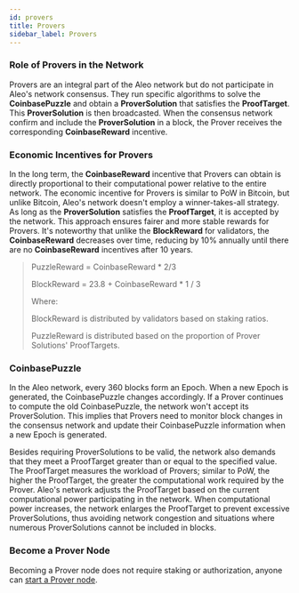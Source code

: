 ```yaml
---
id: provers 
title: Provers
sidebar_label: Provers
---
```


### Role of Provers in the Network

Provers are an integral part of the Aleo network but do not participate in Aleo's network consensus. They run specific algorithms to solve the **CoinbasePuzzle** and obtain a **ProverSolution** that satisfies the **ProofTarget**. This **ProverSolution** is then broadcasted. When the consensus network confirm and include the **ProverSolution** in a block, the Prover receives the corresponding **CoinbaseReward** incentive.

### Economic Incentives for Provers

In the long term, the **CoinbaseReward** incentive that Provers can obtain is directly proportional to their computational power relative to the entire network. The economic incentive for Provers is similar to PoW in Bitcoin, but unlike Bitcoin, Aleo's network doesn't employ a winner-takes-all strategy. As long as the **ProverSolution** satisfies the **ProofTarget**, it is accepted by the network. This approach ensures fairer and more stable rewards for Provers. It's noteworthy that unlike the **BlockReward** for validators, the **CoinbaseReward** decreases over time, reducing by 10% annually until there are no **CoinbaseReward** incentives after 10 years.

> PuzzleReward = CoinbaseReward * 2/3 
>
> BlockReward = 23.8 + CoinbaseReward * 1 / 3
>
> Where:
>
> BlockReward is distributed by validators based on staking ratios.
>
> PuzzleReward is distributed based on the proportion of Prover Solutions' ProofTargets.

### CoinbasePuzzle

In the Aleo network, every 360 blocks form an Epoch. When a new Epoch is generated, the CoinbasePuzzle changes accordingly. If a Prover continues to compute the old CoinbasePuzzle, the network won't accept its ProverSolution. This implies that Provers need to monitor block changes in the consensus network and update their CoinbasePuzzle information when a new Epoch is generated.

Besides requiring ProverSolutions to be valid, the network also demands that they meet a ProofTarget greater than or equal to the specified value. The ProofTarget measures the workload of Provers; similar to PoW, the higher the ProofTarget, the greater the computational work required by the Prover. Aleo's network adjusts the ProofTarget based on the current computational power participating in the network. When computational power increases, the network enlarges the ProofTarget to prevent excessive ProverSolutions, thus avoiding network congestion and situations where numerous ProverSolutions cannot be included in blocks.

### Become a Prover Node

Becoming a Prover node does not require staking or authorization, anyone can [start a Prover node](https://github.com/AleoNet/snarkOS?tab=readme-ov-file#32-run-an-aleo-prover).
